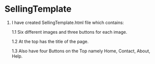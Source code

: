 # SellingTemplate
1. I have created SellingTemplate.html file which contains:

    1.1 Six different images and three buttons for each image.

    1.2 At the top has the title of the page.

    1.3 Also have four Buttons on the Top namely Home, Contact, About, Help.
